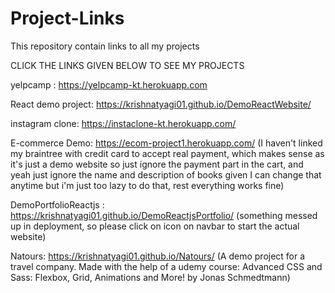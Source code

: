 # Project-Links
This repository contain links to all my projects

CLICK THE LINKS GIVEN BELOW TO SEE MY PROJECTS

yelpcamp : https://yelpcamp-kt.herokuapp.com

React demo project: https://krishnatyagi01.github.io/DemoReactWebsite/

instagram clone: https://instaclone-kt.herokuapp.com/

E-commerce Demo: https://ecom-project1.herokuapp.com/
(I haven't linked my braintree with credit card to accept real payment, which makes sense as it's just a demo website so just ignore the payment part in the cart, and yeah just ignore the name and description of books given I can change that anytime but i'm just too lazy to do that, rest everything works fine)

DemoPortfolioReactjs : https://krishnatyagi01.github.io/DemoReactjsPortfolio/
(something messed up in deployment, so please click on icon on navbar to start the actual website)

Natours: https://krishnatyagi01.github.io/Natours/
(A demo project for a travel company. Made with the help of a udemy course: Advanced CSS and Sass: Flexbox, Grid, Animations and More! by Jonas Schmedtmann)
